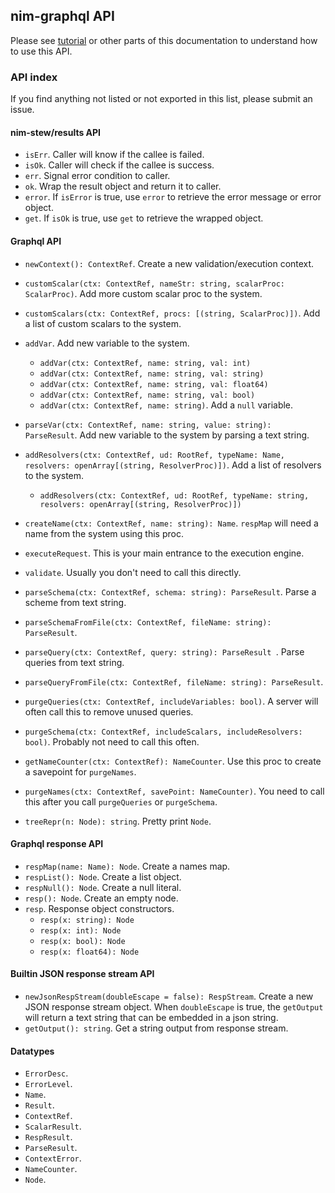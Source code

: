 ## nim-graphql API

Please see [tutorial](tutorial.md) or other parts of this documentation to understand how to use this API.

### API index

If you find anything not listed or not exported in this list, please submit an issue.

#### nim-stew/results API
  - `isErr`. Caller will know if the callee is failed.
  - `isOk`. Caller will check if the callee is success.
  - `err`. Signal error condition to caller.
  - `ok`. Wrap the result object and return it to caller.
  - `error`. If `isError` is true, use `error` to retrieve the error message or error object.
  - `get`. If `isOk` is true, use `get` to retrieve the wrapped object.

#### Graphql API
  - `newContext(): ContextRef`. Create a new validation/execution context.
  - `customScalar(ctx: ContextRef, nameStr: string, scalarProc: ScalarProc)`. Add more custom scalar proc to the system.
  - `customScalars(ctx: ContextRef, procs: [(string, ScalarProc)])`. Add a list of custom scalars to the system.
  - `addVar`. Add new variable to the system.
    - `addVar(ctx: ContextRef, name: string, val: int)`
    - `addVar(ctx: ContextRef, name: string, val: string)`
    - `addVar(ctx: ContextRef, name: string, val: float64)`
    - `addVar(ctx: ContextRef, name: string, val: bool)`
    - `addVar(ctx: ContextRef, name: string)`. Add a `null` variable.

  - `parseVar(ctx: ContextRef, name: string, value: string): ParseResult`. Add new variable to the system by parsing a text string.
  - `addResolvers(ctx: ContextRef, ud: RootRef, typeName: Name, resolvers: openArray[(string, ResolverProc)])`. Add a list of resolvers to the system.
    - `addResolvers(ctx: ContextRef, ud: RootRef, typeName: string, resolvers: openArray[(string, ResolverProc)])`
  - `createName(ctx: ContextRef, name: string): Name`. `respMap` will need a name from the system using this proc.
  - `executeRequest`. This is your main entrance to the execution engine.
  - `validate`. Usually you don't need to call this directly.
  - `parseSchema(ctx: ContextRef, schema: string): ParseResult`. Parse a scheme from text string.
  - `parseSchemaFromFile(ctx: ContextRef, fileName: string): ParseResult`.
  - `parseQuery(ctx: ContextRef, query: string): ParseResult `. Parse queries from text string.
  - `parseQueryFromFile(ctx: ContextRef, fileName: string): ParseResult`.
  - `purgeQueries(ctx: ContextRef, includeVariables: bool)`. A server will often call this to remove unused queries.
  - `purgeSchema(ctx: ContextRef, includeScalars, includeResolvers: bool)`. Probably not need to call this often.
  - `getNameCounter(ctx: ContextRef): NameCounter`. Use this proc to create a savepoint for `purgeNames`.
  - `purgeNames(ctx: ContextRef, savePoint: NameCounter)`. You need to call this after you call `purgeQueries` or `purgeSchema`.
  - `treeRepr(n: Node): string`. Pretty print `Node`.

#### Graphql response API
  - `respMap(name: Name): Node`. Create a names map.
  - `respList(): Node`. Create a list object.
  - `respNull(): Node`. Create a null literal.
  - `resp(): Node`. Create an empty node.
  - `resp`. Response object constructors.
    - `resp(x: string): Node`
    - `resp(x: int): Node`
    - `resp(x: bool): Node`
    - `resp(x: float64): Node`

#### Builtin JSON response stream API
  - `newJsonRespStream(doubleEscape = false): RespStream`. Create a new JSON response stream object.
    When `doubleEscape` is true, the `getOutput` will return a text string that can be embedded in a json string.
  - `getOutput(): string`. Get a string output from response stream.

#### Datatypes
  - `ErrorDesc`.
  - `ErrorLevel`.
  - `Name`.
  - `Result`.
  - `ContextRef`.
  - `ScalarResult`.
  - `RespResult`.
  - `ParseResult`.
  - `ContextError`.
  - `NameCounter`.
  - `Node`.

